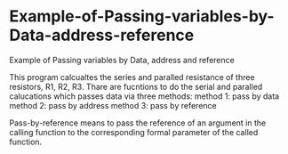 # Example-of-Passing-variables-by-Data-address-reference
Example of Passing variables by Data, address and reference


This program calcualtes the series and paralled resistance of three resistors, R1, R2, R3.
Thare are fucntions to do the serial and paralled calucations which passes data via three methods:
method 1: pass by data
method 2: pass by address
method 3: pass by reference



Pass-by-reference means to pass the reference of an argument in the calling function to the corresponding formal parameter of the called function.
